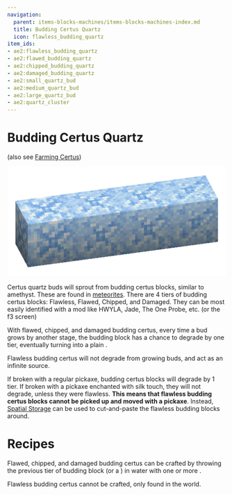 ```yaml
---
navigation:
  parent: items-blocks-machines/items-blocks-machines-index.md
  title: Budding Certus Quartz
  icon: flawless_budding_quartz
item_ids:
- ae2:flawless_budding_quartz
- ae2:flawed_budding_quartz
- ae2:chipped_budding_quartz
- ae2:damaged_budding_quartz
- ae2:small_quartz_bud
- ae2:medium_quartz_bud
- ae2:large_quartz_bud
- ae2:quartz_cluster
---
```

# Budding Certus Quartz
(also see [Farming Certus](../ae2-mechanics/farming-certus.md))

![The budding certus blocks](../assets/assemblies/budding_blocks.png)

Certus quartz buds will sprout from budding certus blocks, similar to amethyst. These are found in [meteorites](../ae2-mechanics/meteorites.md).
There are 4 tiers of budding certus blocks: Flawless, Flawed, Chipped, and Damaged. They can be most easily identified
with a mod like HWYLA, Jade, The One Probe, etc. (or the f3 screen)

With flawed, chipped, and damaged budding certus, every time a bud grows by another stage, the budding block has a chance
to degrade by one tier, eventually turning into a plain <ItemLink id="quartz_block" />.

Flawless budding certus will not degrade from growing buds, and act as an infinite source.

If broken with a regular pickaxe, budding certus blocks will degrade by 1 tier. If broken with a pickaxe
enchanted with silk touch, they will not degrade, unless they were flawless. **This means that flawless budding certus blocks cannot
be picked up and moved with a pickaxe**. Instead, [Spatial Storage](../ae2-mechanics/spatial-storage.md) can be used to
cut-and-paste the flawless budding blocks around.

# Recipes

Flawed, chipped, and damaged budding certus can be crafted by throwing the previous tier of budding block (or a <ItemLink id="quartz_block" />)
in water with one or more <ItemLink id="charged_certus_quartz_crystal" />.

Flawless budding certus cannot be crafted, only found in the world.

<RecipeFor id="damaged_budding_quartz" />   <RecipeFor id="chipped_budding_quartz" />   <RecipeFor id="flawed_budding_quartz" />

